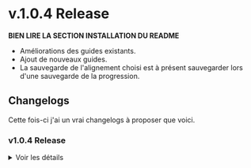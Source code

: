 # v.1.0.4 Release
**BIEN LIRE LA SECTION INSTALLATION DU README**
- Améliorations des guides existants.
- Ajout de nouveaux guides.
- La sauvegarde de l'alignement choisi est à présent sauvegarder lors d'une sauvegarde de la progression.

## Changelogs
Cette fois-ci j'ai un vrai changelogs à proposer que voici.

### v1.0.4 Release

<details>
<summary>Voir les détails</summary>

## Général

### Ajouts
- Ajout de la sauvegarde de l'alignement de l'utilisateur.
- Ajustement du chemin du script d'installation dans install.vbs.
- Ajout d'un "pause" dans le script de lancer run.bat.


## Guides

### Modifications

<details>
<summary>Voir les détails</summary>

- "Tutoriel - GPODofus3"
  - Retrait du bloc "Remarque" de "Changelogs".
  - Ajout du changelogs pour la version 1.0.4.
- "Introduction aux dimensions divines"
  - Ajout du succès "Errances félines" et modifications du guide pour refléter cet ajout.
  - Quelques modifications dans les explications sur le Dofus des Veilleurs.
- "Ocre d'Ambre - Reine Nyée"
  - Ajout de directives pour la quête "Rester planté là".
- "Dofus des Veilleurs : Odyssée en Trois dimensions"
  - Ajout de la mention "accomplir le donjon" pour la quête "Le disparu de Sufokia".
- "La Fratrie des Oubliés"
  - Retrait du mot "Fin" du titre car il n'y en a plus qu'un.
- "Noir d'Ébène"
  - Changement du titre en "Dofus Ebène - 1 / 2"
- Les titres de tous les guides d'alignements ont été modifiés.
  - Ajout d'un [ A ] pour les différencier.
  - Retrait de la majuscule du mot "Alignement".
  - Retrait des mots "Bonta" ou "Brâkmar" qui étaient présent dans la plupart des guides alors que ce n'était pas nécessaire puisqu'ils ne sont de toute façon visible que pour l'alignement selectionné.
  - Uniformisation : Certains étaient séparés par des " - " d'autres par des " : ".
- Améliorations de tous les guides d'alignements
  - Ajout des numéros des quêtes dans les titres de la section "Guide" pour s'y retrouver plus facilement.
  - [En cours] Ajout d'informations manquante entre autre sur des prérequis qui méritaient d'être mis en avant.
  - Changements de mots utilisés pour rester cohérent avec les autres guides (exemple "accomplir" lorsqu'il sagit de parler d'un donjon, "compléter" pour des quêtes / succès, etc.)
- "Quêtes d'alignement : 40 + Ordre 2" (Brâkmar)
  - Changement du titre en "Quêtes d'alignement : 40"
  - Retrait du succès "Jusqu'à nouvel ordre" et de la mention de l'Ordre 2 du titre et du Guide. Ce n'est en effet pas pertinent puisqu'il n'est pas possible de le passer lors de ce guide.
- "Vert Émeraude : Premier Dofus Primordial"
  - Ajout d'une précision pour les Brâkmariens concernant la quête d'alignement 40 + le passage de l'ordre 2 une fois le Meulou accompli.
- "Rush Donjons - 6" : Ajout d'un lien vers le chemin pour se rendre dans le donjon Koulosse.

</details>

### Ajouts (Guides 110, 120)

- "110 - Eliocalypse - Résonance".
- "110 - Quêtes d'Alignement : Bonta - 41".
- "110 - Quêtes d'Alignement : Brâkmar - 41".
- "110 - Bonta & Brâkmar : Frères ennemis".
- "110 - Cania : Ça en valait la plaine".
- "110 - Ecaflipus Chapitre 1 : Pounicheur".
- "110 - Ocre d'Ambre - Damadrya".
- "110 - Pandala : De quel bois je me chauffe".
- "110 - Pourpre profond - 1 / 3 - Second Dofus Primordial".
- "120 - Frigost : Le Royalmouth".
- "120 - Quêtes d'Alignement : Bonta - 55".
- "120 - Quêtes d'Alignement : Brâkmar - 55".
- "120 - Pourpre Profond - 2 / 3 - Second Dofus Primordial".
- "120 - La Fratrie des Oubliés".
- "120 - Xelorium Chapitre 1 : Fraktale".
- "120 - Dofus Ebène - 1 / 2".

### Suppression

- "110 : Fratrie des Oubliés - 1 / 2".

## Succès

### Ajouts

- "Problèmes et solutions".
- "Objets trouvés".

## Quêtes

### Modifications

- Ajout d'un [P] ou [A] au titre des quêtes du succès "Agriculture ou Alchimie" pour indiquer si c'est une quête "Agriculture" [P] ou "Alchimie" [A].

### Ajouts

- "Pauvre Kiki.".
- "Star ski et Dutch.".
- "Groméo et Ginette.".
- "La marche de l'impératrice.".
- "Gène et tique.".
- "Manque de re-peau.".
- "Scierie Bambelle.".
- "Semer ses graines.".
- "Une blague vaseuse ?".
- "Un volcan s'éteint.".
- "Souvenir, souvenir.".
- "Bricoleur de génie.".
- "Un gros cube, un p'ti cube.".
- "Bijoux de famille.".
- "Obscurantisme.".
- "Monstre aux plantes.".
- "La transe du crystal.".
- "Art nacre.".
- "Glourmandise.".


## CSS 

- Retrait du font-weight: 500; de ".quest"
- Ajout des h6 avec font-size: 1em;
- Ajout font-weight: 500; dans ".dungeon"

</details>